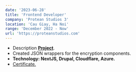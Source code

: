 ```yaml
---
date: '2023-06-28'
title: 'Frontend Developer'
company: 'Protean Studios 3'
location: 'Cau Giay, Ha Noi'
range: 'December 2022 - Now'
url: 'https://proteanstudios.com'
---
```


- Description <b><a href="/" target="_blank">Project</a></b>.
- Created JSON wrappers for the encryption components.
- **Technology: NextJS, Drupal, Cloudflare, Azure.**
- [Certificate.](https://play-lh.googleusercontent.com/XVHP0sBKrRJYZq_dB1RalwSmx5TcYYRRfYMFO18jgNAnxHAIA1osxM55XHYTb3LpkV8)
